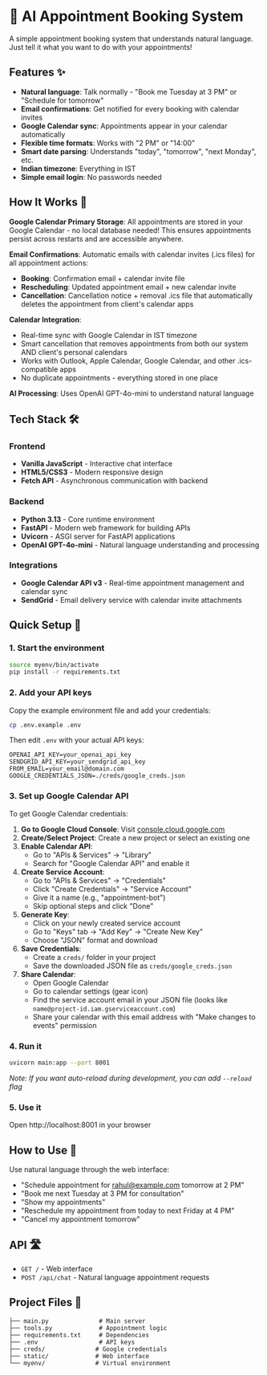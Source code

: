 # 📅 AI Appointment Booking System

A simple appointment booking system that understands natural language. Just tell it what you want to do with your appointments!

## Features ✨

- **Natural language**: Talk normally - "Book me Tuesday at 3 PM" or "Schedule for tomorrow"
- **Email confirmations**: Get notified for every booking with calendar invites
- **Google Calendar sync**: Appointments appear in your calendar automatically
- **Flexible time formats**: Works with "2 PM" or "14:00"
- **Smart date parsing**: Understands "today", "tomorrow", "next Monday", etc.
- **Indian timezone**: Everything in IST
- **Simple email login**: No passwords needed

## How It Works 📧

**Google Calendar Primary Storage**: All appointments are stored in your Google Calendar - no local database needed! This ensures appointments persist across restarts and are accessible anywhere.

**Email Confirmations**: Automatic emails with calendar invites (.ics files) for all appointment actions:
- **Booking**: Confirmation email + calendar invite file
- **Rescheduling**: Updated appointment email + new calendar invite
- **Cancellation**: Cancellation notice + removal .ics file that automatically deletes the appointment from client's calendar apps

**Calendar Integration**: 
- Real-time sync with Google Calendar in IST timezone
- Smart cancellation that removes appointments from both our system AND client's personal calendars
- Works with Outlook, Apple Calendar, Google Calendar, and other .ics-compatible apps
- No duplicate appointments - everything stored in one place

**AI Processing**: Uses OpenAI GPT-4o-mini to understand natural language

## Tech Stack 🛠️

### Frontend
- **Vanilla JavaScript** - Interactive chat interface
- **HTML5/CSS3** - Modern responsive design
- **Fetch API** - Asynchronous communication with backend

### Backend
- **Python 3.13** - Core runtime environment
- **FastAPI** - Modern web framework for building APIs
- **Uvicorn** - ASGI server for FastAPI applications
- **OpenAI GPT-4o-mini** - Natural language understanding and processing

### Integrations
- **Google Calendar API v3** - Real-time appointment management and calendar sync
- **SendGrid** - Email delivery service with calendar invite attachments

## Quick Setup 🚀

### 1. Start the environment
```bash
source myenv/bin/activate
pip install -r requirements.txt
```

### 2. Add your API keys
Copy the example environment file and add your credentials:
```bash
cp .env.example .env
```

Then edit `.env` with your actual API keys:
```
OPENAI_API_KEY=your_openai_api_key
SENDGRID_API_KEY=your_sendgrid_api_key
FROM_EMAIL=your_email@domain.com
GOOGLE_CREDENTIALS_JSON=./creds/google_creds.json
```

### 3. Set up Google Calendar API
To get Google Calendar credentials:

1. **Go to Google Cloud Console**: Visit [console.cloud.google.com](https://console.cloud.google.com)
2. **Create/Select Project**: Create a new project or select an existing one
3. **Enable Calendar API**: 
   - Go to "APIs & Services" → "Library"
   - Search for "Google Calendar API" and enable it
4. **Create Service Account**:
   - Go to "APIs & Services" → "Credentials"
   - Click "Create Credentials" → "Service Account"
   - Give it a name (e.g., "appointment-bot")
   - Skip optional steps and click "Done"
5. **Generate Key**:
   - Click on your newly created service account
   - Go to "Keys" tab → "Add Key" → "Create New Key"
   - Choose "JSON" format and download
6. **Save Credentials**:
   - Create a `creds/` folder in your project
   - Save the downloaded JSON file as `creds/google_creds.json`
7. **Share Calendar**:
   - Open Google Calendar
   - Go to calendar settings (gear icon)
   - Find the service account email in your JSON file (looks like `name@project-id.iam.gserviceaccount.com`)
   - Share your calendar with this email address with "Make changes to events" permission

### 4. Run it
```bash
uvicorn main:app --port 8001
```
*Note: If you want auto-reload during development, you can add `--reload` flag*

### 5. Use it
Open http://localhost:8001 in your browser

## How to Use 💬

Use natural language through the web interface:

- "Schedule appointment for rahul@example.com tomorrow at 2 PM"
- "Book me next Tuesday at 3 PM for consultation"
- "Show my appointments" 
- "Reschedule my appointment from today to next Friday at 4 PM"
- "Cancel my appointment tomorrow"

## API 🛣️

- `GET /` - Web interface
- `POST /api/chat` - Natural language appointment requests

## Project Files 📁

```
├── main.py              # Main server
├── tools.py             # Appointment logic
├── requirements.txt     # Dependencies
├── .env                 # API keys
├── creds/              # Google credentials
├── static/             # Web interface
└── myenv/              # Virtual environment
```
